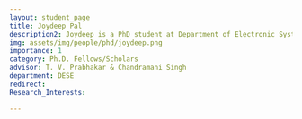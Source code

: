 ```yaml
---
layout: student_page
title: Joydeep Pal
description2: Joydeep is a PhD student at Department of Electronic Systems Engineering, Indian Institute of Science. My research interests are in Tactile Internet, Time-Sensitive Networking and control over networks. He has worked on Energy modelling in Intelligent Drones. He is currently working on the implementation of an intelligent Tactile CPS. He obtained his BTech degree in Electronics and Communications Engineering from Delhi Technological University.
img: assets/img/people/phd/joydeep.png
importance: 1
category: Ph.D. Fellows/Scholars 
advisor: T. V. Prabhakar & Chandramani Singh
department: DESE
redirect: 
Research_Interests:

---
```


